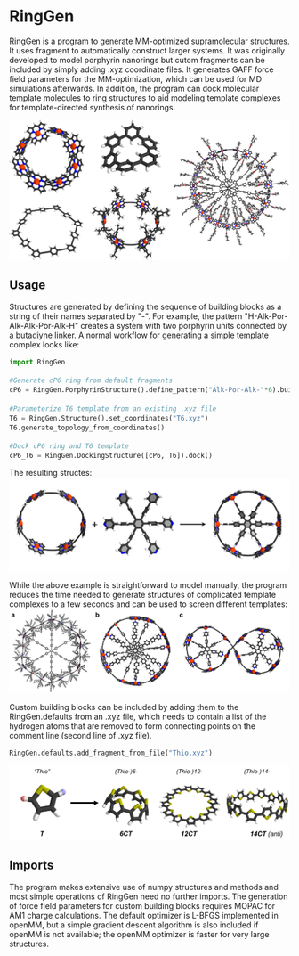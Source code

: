 # RingGen
RingGen is a program to generate MM-optimized supramolecular structures. It uses fragment to automatically construct larger systems. It was originally developed to model porphyrin nanorings but cutom fragments can be included by simply adding .xyz coordinate files. It generates GAFF force field parameters for the MM-optimization, which can be used for MD simulations afterwards. In addition, the program can dock molecular template molecules to ring structures to aid modeling template complexes for template-directed synthesis of nanorings.

![alt text](Example_images/Scope.png)


## Usage
Structures are generated by defining the sequence of building blocks as a string of their names separated by "-". For example, the pattern "H-Alk-Por-Alk-Alk-Por-Alk-H" creates a system with two porphyrin units connected by a butadiyne linker. A normal workflow for generating a simple template complex looks like:
```python
import RingGen

#Generate cP6 ring from default fragments
cP6 = RingGen.PorphyrinStructure().define_pattern("Alk-Por-Alk-"*6).build()

#Parameterize T6 template from an existing .xyz file
T6 = RingGen.Structure().set_coordinates("T6.xyz")
T6.generate_topology_from_coordinates()

#Dock cP6 ring and T6 template
cP6_T6 = RingGen.DockingStructure([cP6, T6]).dock()
```
The resulting structes:
![alt text](Example_images/cP6_T6_docking.png)

While the above example is straightforward to model manually, the program reduces the time needed to generate structures of complicated template complexes to a few seconds and can be used to screen different templates:
![alt text](Example_images/Template_complexes.png)

Custom building blocks can be included by adding them to the RingGen.defaults from an .xyz file, which needs to contain a list of the hydrogen atoms that are removed to form connecting points on the comment line (second line of .xyz file).
```python
RingGen.defaults.add_fragment_from_file("Thio.xyz")
```
![alt text](Example_images/Oligo_thiophenes.png)

## Imports
The program makes extensive use of numpy structures and methods and most simple operations of RingGen need no further imports. The generation of force field parameters for custom building blocks requires MOPAC for AM1 charge calculations. The default optimizer is L-BFGS implemented in openMM, but a simple gradient descent algorithm is also included if openMM is not available; the openMM optimizer is faster for very large structures.
